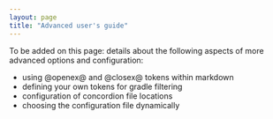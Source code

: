 ```yaml
---
layout: page
title: "Advanced user's guide"
---
```




To be added on this page:  details about the following aspects of more advanced options and configuration:

- using @openex@ and @closex@ tokens within markdown
- defining your own tokens for gradle filtering
- configuration of concordion file locations
- choosing the configuration file dynamically 